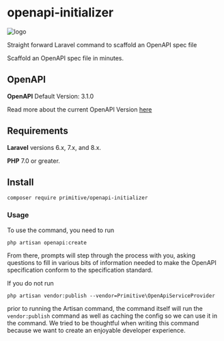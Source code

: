 # openapi-initializer

![logo](https://github.com/PrimitiveSocial/openapi-initializer/blob/main/oai.png)

Straight forward Laravel command to scaffold an OpenAPI spec file

Scaffold an OpenAPI spec file in minutes. 

## OpenAPI 

**OpenAPI** Default Version: 3.1.0

Read more about the current OpenAPI Version [here](https://github.com/OAI/OpenAPI-Specification/blob/master/versions/3.1.0.md)


## Requirements

**Laravel** versions 6.x, 7.x, and 8.x. 

**PHP** 7.0 or greater. 

## Install
```
composer require primitive/openapi-initializer
```

### Usage

To use the command, you need to run

```
php artisan openapi:create
```

From there, prompts will step through the process with you, asking questions to fill in various bits of information needed to make the OpenAPI specification conform to the specification standard. 

If you do not run

```
php artisan vendor:publish --vendor=Primitive\OpenApiServiceProvider
```

prior to running the Artisan command, the command itself will run the `vendor:publish` command as well as caching the config so we can use it in the command. We tried to be thoughtful when writing this command because we want to create an enjoyable developer experience. 
